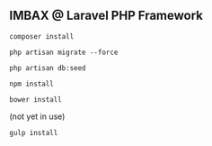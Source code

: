 ## IMBAX @ Laravel PHP Framework

`composer install`

`php artisan migrate --force`

`php artisan db:seed`

`npm install`

`bower install`

(not yet in use)

`gulp install`
